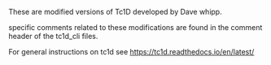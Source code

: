 These are modified versions of Tc1D developed by Dave whipp. 

specific comments related to these modifications are found in the comment header of the tc1d_cli files. 

For general instructions on tc1d see https://tc1d.readthedocs.io/en/latest/
